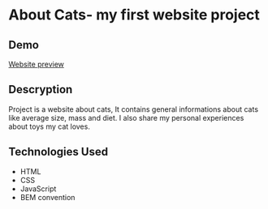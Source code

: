 # About Cats- my first website project
## Demo 
[Website preview](https://sleepycl0ud.github.io/About-Cats/)
## Descryption
Project is a website about cats, It contains general informations about cats like average size, mass and diet. I also share my personal experiences about toys my cat loves.
## Technologies Used
- HTML
- CSS
- JavaScript
- BEM convention
